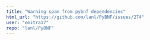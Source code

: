 ```yaml
---
title: "Warning spam from pybnf dependencies"
html_url: "https://github.com/lanl/PyBNF/issues/274"
user: "emitra17"
repo: "lanl/PyBNF"
---
```


